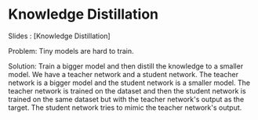 # Knowledge Distillation

Slides : [Knowledge Distillation]

Problem: Tiny models are hard to train.

Solution: Train a bigger model and then distill the knowledge to a smaller model. We have a teacher network and a student network. The teacher network is a bigger model and the student network is a smaller model. The teacher network is trained on the dataset and then the student network is trained on the same dataset but with the teacher network's output as the target. The student network tries to mimic the teacher network's output.